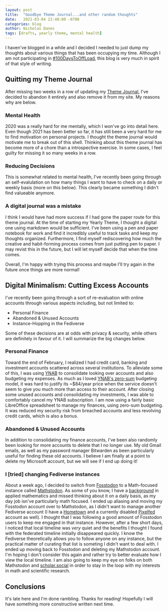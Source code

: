 ```yaml
---
layout: post
title:  "Goodbye Theme Journal...and other random thoughts"
date:   2021-03-04 22:48:00 -0700
categories: blog
author: Nicholas Danes
tags: [drafts, yearly theme, mental health]
---
```


I haven've blogged in a while and I decided I needed to just dump my thoughts about various things that has been occupying my time. Although I am not participating in [#100DaysToOffLoad](https://100daystooffload.com), this blog is very much in spirit of that style of writing.

## Quitting my Theme Journal

After missing two weeks in a row of updating my [Theme Journal](/blog/2021/02/11/Reevaluating-my-ThemeJournal.html), I've decided to abandon it entirely and also remove it from my site. My reasons why are below.

### Mental Health

2020 was a really hard for me mentally, which I won've go into detail here. Even though 2021 has been better so far, it has still been a very hard for me to find motivation on personal projects. I thought the theme journal would motivate me to break out of this shell. Thinking about this theme journal has become more of a chore than a introspective exercise. In some cases, I feel guilty for missing it so many weeks in a row. 

### Reducing Decisions 

This is somewhat related to mental health, I've recently been going through an self-evalulation on how many things I want to have to check on a daily or weekly basis (more on this below). This clearly became something I didn't find valueable anymore.  

### A digital journal was a mistake

I think I would have had more success if I had gone the paper route for this theme journal. At the time of starting my Yearly Theme, I thought a digital one using markdown would be sufficient. I've been using a pen and paper notebook for work and find it incredibly useful to track tasks and keep my thoughts organized. Furthermore, I find myself rediscovering how much the creative and habit-forming process comes from just putting pen to paper. I may revist this in the future, but I will let myself decide that when the time comes.

Overall, I'm happy with trying this process and maybe I'll try again in the future once things are more normal!

## Digital Minimalism: Cutting Excess Accounts

I've recently been going through a sort of re-evaluation with online accounts through various aspects including, but not limited to:

* Personal Finance
* Abandoned & Unused Accounts 
* Instance-Hopping in the Fediverse

Some of these decisions are at odds with privacy & security, while others are definitely in favour of it. I will summarize the big changes below.

### Personal Finance

Toward the end of February, I realized I had credit card, banking and investment accounts scattered across several institutions. To alleviate some of this, I was using [YNAB](https://ynab.com) to consolidate looking over accounts and also budgeting my expenses. As much as I loved [YNAB's zero-sum](https://www.youneedabudget.com/why-we-budget-to-zero/) budgeting model, it was hard to justify its ~$84/year price when the service doesn't seem to give you much more than access to their account. After closing some unused accounts and consolidating my investments, I was able to comfortably cancel my YNAB subscription. I am now using a fairly basic LibreOffice spreadsheet to manage my finances, using zero-sum budgeting. It was reduced my security risk from breached accounts and less revolving credit cards, which is also a bonus.

### Abandoned & Unused Accounts
In addition to consolidating my finance accounts, I've been also randomly been looking for more accounts to delete that I no longer use. My old Gmail emails, as well as my password manager Bitwarden as been particularly useful for finding these old accounts. I believe I am finally at a point to delete my Microsoft account, but we will see if I end up doing it!

### I [tried] changing Fediverse instances

About a week ago, I decided to switch from [Fosstodon](https://fosstodon.org) to a Math-focused instance called [Mathstodon](https://mathstodon.xyz). As some of you know, I have a [background](/about) in applied mathematics and missed thinking about it on a daily basis, as my day job isn've particularly math focused. I ended up aliasing and moving my Fosstodon account over to Mathstodon, as I didn't want to manage another Fediverse account (I have a [Hometown](https://smallcamp.art) and a currently disabled [Pixelfed](https://pixelfed.social) account as well). I thought that I was following a good amount of Fosstodon users to keep me engaged in that instance. However, after a few short days, I noticed that local timeline was *very* quiet and the benefits I thought I found with the federated timeline initially disappeared quickly. I know the Fediverse theoretically allows you to follow anyone on any instance, but the practical matter of curating that list is someting I didn't want to deal with. I ended up moving back to Fosstodon and deleting my Mathstodon account. I'm hoping I don't consider this again and rather try to better evaluate how I view the local timeline. I am also going to keep my eye on folks on both Mathstodon and [scholar.social](https://scholar.social) in order to stay in the loop with my interests in math and scientific research.  

## Conclusions

It's late here and I'm done rambling. Thanks for reading! Hopefully I will have something more constructive written next time. 
